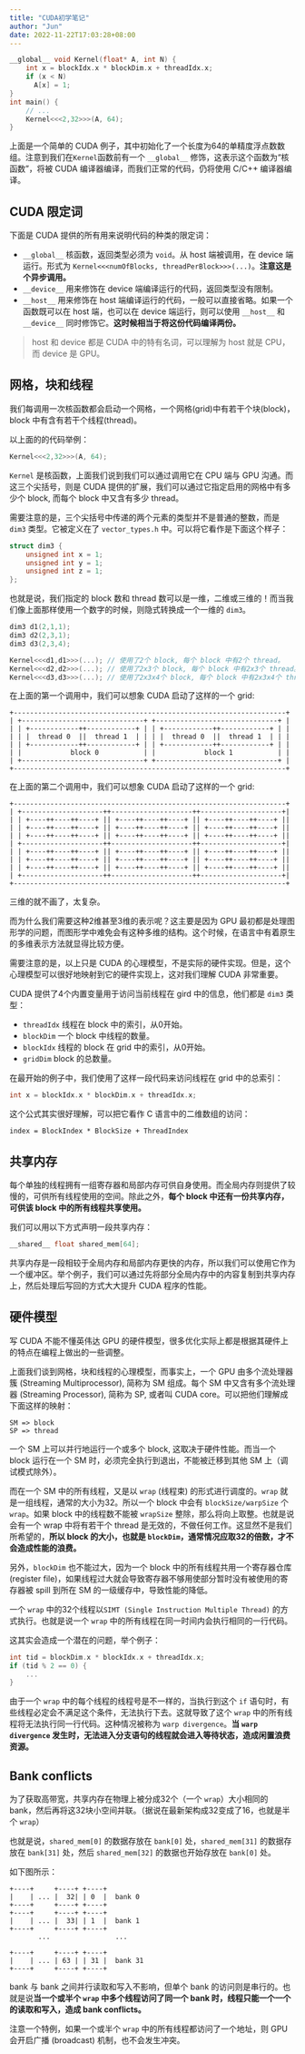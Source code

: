 ```yaml
---
title: "CUDA初学笔记"
author: "Jun"
date: 2022-11-22T17:03:28+08:00
---
```


```cpp
__global__ void Kernel(float* A, int N) {
    int x = blockIdx.x * blockDim.x + threadIdx.x;
    if (x < N)
      A[x] = 1;
}
int main() {
    // ...
    Kernel<<<2,32>>>(A, 64);
}
```
上面是一个简单的 CUDA 例子，其中初始化了一个长度为64的单精度浮点数数组。注意到我们在`Kernel`函数前有一个 `__global__` 修饰，这表示这个函数为“核函数”，将被 CUDA 编译器编译，而我们正常的代码，仍将使用 C/C++ 编译器编译。

## CUDA 限定词
下面是 CUDA 提供的所有用来说明代码的种类的限定词：

* `__global__` 核函数，返回类型必须为 `void`。从 host 端被调用，在 device 端运行。形式为 `Kernel<<<numOfBlocks, threadPerBlock>>>(...)`。**注意这是个异步调用。**
* `__device__` 用来修饰在 device 端编译运行的代码，返回类型没有限制。
* `__host__` 用来修饰在 host 端编译运行的代码，一般可以直接省略。如果一个函数既可以在 host 端，也可以在 device 端运行，则可以使用 `__host__` 和 `__device__` 同时修饰它。**这时候相当于将这份代码编译两份。**

> host 和 device 都是 CUDA 中的特有名词，可以理解为 host 就是 CPU，而 device 是 GPU。

## 网格，块和线程

我们每调用一次核函数都会启动一个网格，一个网格(grid)中有若干个块(block)，block 中有含有若干个线程(thread)。 

以上面的的代码举例：
```cpp
Kernel<<<2,32>>>(A, 64);
```
`Kernel` 是核函数，上面我们说到我们可以通过调用它在 CPU 端与 GPU 沟通。而这三个尖括号，则是 CUDA 提供的扩展，我们可以通过它指定启用的网格中有多少个 block, 而每个 block 中又含有多少 thread。

需要注意的是，三个尖括号中传递的两个元素的类型并不是普通的整数，而是 `dim3` 类型。它被定义在了 `vector_types.h` 中。可以将它看作是下面这个样子：
```cpp
struct dim3 {
    unsigned int x = 1;
    unsigned int y = 1;
    unsigned int z = 1;
};
```
也就是说，我们指定的 block 数和 thread 数可以是一维，二维或三维的！而当我们像上面那样使用一个数字的时候，则隐式转换成一个一维的 `dim3`。
```cpp
dim3 d1(2,1,1);
dim3 d2(2,3,1);
dim3 d3(2,3,4);

Kernel<<<d1,d1>>>(...); // 使用了2个 block, 每个 block 中有2个 thread。
Kernel<<<d2,d2>>>(...); // 使用了2x3个 block, 每个 block 中有2x3个 thread。
Kernel<<<d3,d3>>>(...); // 使用了2x3x4个 block, 每个 block 中有2x3x4个 thread。
```
在上面的第一个调用中，我们可以想象 CUDA 启动了这样的一个 grid:
```
+-------------------------------------------------------------------+
| +------------------------------+ +------------------------------+ |
| | +------------++------------+ | | +------------++------------+ | |
| | |  thread 0  ||  thread 1  | | | |  thread 0  ||  thread 1  | | |
| | +------------++------------+ | | +------------++------------+ | |
| |            block 0           | |            block 1           | |
| +------------------------------+ +------------------------------+ |
+-------------------------------------------------------------------+
```
在上面的第二个调用中，我们可以想象 CUDA 启动了这样的一个 grid:
```
+-------------------------------------------------------------------+
| +--------------------++--------------------++--------------------+|
| | +----++----++----+ || +----++----++----+ || +----++----++----+ ||
| | +----++----++----+ || +----++----++----+ || +----++----++----+ ||
| | +----++----++----+ || +----++----++----+ || +----++----++----+ ||
| +--------------------++--------------------++--------------------+|
| | +----++----++----+ || +----++----++----+ || +----++----++----+ ||
| | +----++----++----+ || +----++----++----+ || +----++----++----+ ||
| | +----++----++----+ || +----++----++----+ || +----++----++----+ ||
| +--------------------++--------------------++--------------------+|
+-------------------------------------------------------------------+
```
三维的就不画了，太复杂。

而为什么我们需要这种2维甚至3维的表示呢？这主要是因为 GPU 最初都是处理图形学的问题，而图形学中难免会有这种多维的结构。这个时候，在语言中有着原生的多维表示方法就显得比较方便。

需要注意的是，以上只是 CUDA 的心理模型，不是实际的硬件实现。但是，这个心理模型可以很好地映射到它的硬件实现上，这对我们理解 CUDA 非常重要。

CUDA 提供了4个内置变量用于访问当前线程在 gird 中的信息，他们都是 `dim3` 类型：
* `threadIdx` 线程在 block 中的索引，从0开始。
* `blockDim` 一个 block 中线程的数量。
* `blockIdx` 线程的 block 在 grid 中的索引，从0开始。
* `gridDim` block 的总数量。

在最开始的例子中，我们使用了这样一段代码来访问线程在 grid 中的总索引：
```cpp
int x = blockIdx.x * blockDim.x + threadIdx.x;
```
这个公式其实很好理解，可以把它看作 C 语言中的二维数组的访问：
```
index = BlockIndex * BlockSize + ThreadIndex
```

## 共享内存
每个单独的线程拥有一组寄存器和局部内存可供自身使用。而全局内存则提供了较慢的，可供所有线程使用的空间。除此之外，**每个 block 中还有一份共享内存，可供该 block 中的所有线程共享使用。**

我们可以用以下方式声明一段共享内存：
```cpp
__shared__ float shared_mem[64];
```
共享内存是一段相较于全局内存和局部内存更快的内存，所以我们可以使用它作为一个缓冲区。举个例子，我们可以通过先将部分全局内存中的内容复制到共享内存上，然后处理后写回的方式大大提升 CUDA 程序的性能。

## 硬件模型
写 CUDA 不能不懂英伟达 GPU 的硬件模型，很多优化实际上都是根据其硬件上的特点在编程上做出的一些调整。

上面我们谈到网格，块和线程的心理模型，而事实上，一个 GPU 由多个流处理器簇 (Streaming Multiprocessor), 简称为 SM 组成。每个 SM 中又含有多个流处理器 (Streaming Processor), 简称为 SP, 或者叫 CUDA core。可以把他们理解成下面这样的映射：
```
SM => block
SP => thread
```
一个 SM 上可以并行地运行一个或多个 block, 这取决于硬件性能。而当一个 block 运行在一个 SM 时，必须完全执行到退出，不能被迁移到其他 SM 上（调试模式除外）。

而在一个 SM 中的所有线程，又是以 `wrap` (线程束) 的形式进行调度的。`wrap` 就是一组线程，通常的大小为32。所以一个 block 中会有 `blockSize/warpSize` 个 `wrap`。如果 block 中的线程数不能被 `wrapSize` 整除，那么将向上取整。也就是说会有一个 wrap 中将有若干个 thread 是无效的，不做任何工作。这显然不是我们所希望的，**所以 block 的大小，也就是 `blockDim`，通常情况应取32的倍数，才不会造成性能的浪费。** 

另外，`blockDim` 也不能过大，因为一个 block 中的所有线程共用一个寄存器仓库 (register file)，如果线程过大就会导致寄存器不够用使部分暂时没有被使用的寄存器被 spill 到所在 SM 的一级缓存中，导致性能的降低。

一个 `wrap` 中的32个线程以`SIMT (Single Instruction Multiple Thread)` 的方式执行。也就是说一个 `wrap` 中的所有线程在同一时间内会执行相同的一行代码。

这其实会造成一个潜在的问题，举个例子：
```cpp
int tid = blockDim.x * blockIdx.x + threadIdx.x;
if (tid % 2 == 0) {
    ...
}
```
由于一个 `wrap` 中的每个线程的线程号是不一样的，当执行到这个 `if` 语句时，有些线程必定会不满足这个条件，无法执行下去。这就导致了这个 `wrap` 中的所有线程将无法执行同一行代码。这种情况被称为 `warp divergence`。**当 `warp divergence` 发生时，无法进入分支语句的线程就会进入等待状态，造成闲置浪费资源。**

## Bank conflicts

为了获取高带宽，共享内存在物理上被分成32个（一个 `wrap`）大小相同的 bank，然后再将这32块小空间并联。（据说在最新架构成32变成了16，也就是半个 `wrap`）

也就是说，`shared_mem[0]` 的数据存放在 `bank[0]` 处，`shared_mem[31]` 的数据存放在 `bank[31]` 处，然后 `shared_mem[32]` 的数据也开始存放在 `bank[0]` 处。

如下图所示：
```
+----+     +----+ +----+          
|    | ... |  32| | 0  |  bank 0  
+----+     +----+ +----+          
+----+     +----+ +----+          
|    | ... |  33| | 1  |  bank 1  
+----+     +----+ +----+          
       ...                ...        
                                  
+----+     +----+ +----+          
|    | ... | 63 | | 31 |  bank 31  
+----+     +----+ +----+     
```
bank 与 bank 之间并行读取和写入不影响，但单个 bank 的访问则是串行的。也就是说**当一个或半个 `wrap` 中多个线程访问了同一个 bank 时，线程只能一个一个的读取和写入，造成 bank conflicts。**

注意一个特例，如果一个或半个 `wrap` 中的所有线程都访问了一个地址，则 GPU 会开启广播 (broadcast) 机制，也不会发生冲突。
